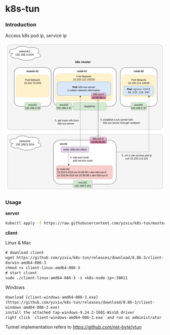# k8s-tun

### Introduction

Access k8s pod ip, service ip

![img.png](img.png)

### Usage

**server**

```bash
kubectl apply -f https://raw.githubusercontent.com/yzxiu/k8s-tun/master/deploy.yaml
```

**client**

Linux & Mac

```shell
# download client
wget https://github.com/yzxiu/k8s-tun/releases/download/0.86-3/client-darwin-amd64-086-3
chmod +x client-linux-amd64-086-3
# start client
sudo ./client-linux-amd64-086-3 -s <k8s-node-ip>:30011
```

Windows
```log
download [client-windows-amd64-086-3.exe](https://github.com/yzxiu/k8s-tun/releases/download/0.86-3/client-windows-amd64-086-3.exe)
install the attached tap-windows-9.24.2-I601-Win10 driver
right click `client-windows-amd64-086-3.exe` and run as administrator
```





Tunnel implementation refers to https://github.com/net-byte/vtun